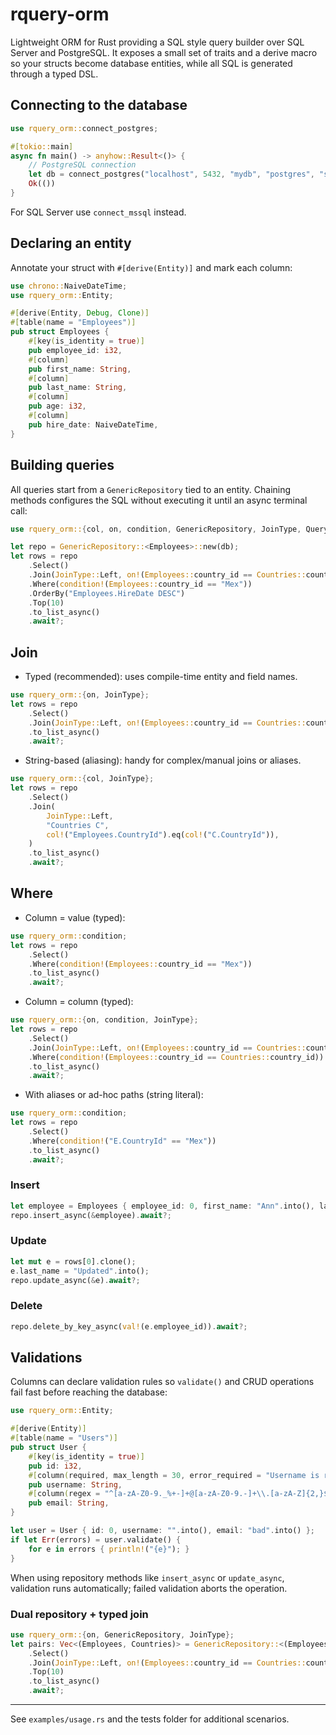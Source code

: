 # rquery-orm

Lightweight ORM for Rust providing a SQL style query builder over SQL Server and PostgreSQL. It exposes a small set of traits and a derive macro so your structs become database entities, while all SQL is generated through a typed DSL.

## Connecting to the database
```rust
use rquery_orm::connect_postgres;

#[tokio::main]
async fn main() -> anyhow::Result<()> {
    // PostgreSQL connection
    let db = connect_postgres("localhost", 5432, "mydb", "postgres", "secret").await?;
    Ok(())
}
```

For SQL Server use `connect_mssql` instead.

## Declaring an entity
Annotate your struct with `#[derive(Entity)]` and mark each column:
```rust
use chrono::NaiveDateTime;
use rquery_orm::Entity;

#[derive(Entity, Debug, Clone)]
#[table(name = "Employees")]
pub struct Employees {
    #[key(is_identity = true)]
    pub employee_id: i32,
    #[column]
    pub first_name: String,
    #[column]
    pub last_name: String,
    #[column]
    pub age: i32,
    #[column]
    pub hire_date: NaiveDateTime,
}
```

## Building queries
All queries start from a `GenericRepository` tied to an entity. Chaining methods configures the SQL without executing it until an async terminal call:
```rust
use rquery_orm::{col, on, condition, GenericRepository, JoinType, QueryExecutor};

let repo = GenericRepository::<Employees>::new(db);
let rows = repo
    .Select()
    .Join(JoinType::Left, on!(Employees::country_id == Countries::country_id))
    .Where(condition!(Employees::country_id == "Mex"))
    .OrderBy("Employees.HireDate DESC")
    .Top(10)
    .to_list_async()
    .await?;
```

## Join
- Typed (recommended): uses compile-time entity and field names.
```rust
use rquery_orm::{on, JoinType};
let rows = repo
    .Select()
    .Join(JoinType::Left, on!(Employees::country_id == Countries::country_id))
    .to_list_async()
    .await?;
```
- String-based (aliasing): handy for complex/manual joins or aliases.
```rust
use rquery_orm::{col, JoinType};
let rows = repo
    .Select()
    .Join(
        JoinType::Left,
        "Countries C",
        col!("Employees.CountryId").eq(col!("C.CountryId")),
    )
    .to_list_async()
    .await?;
```

## Where
- Column = value (typed):
```rust
use rquery_orm::condition;
let rows = repo
    .Select()
    .Where(condition!(Employees::country_id == "Mex"))
    .to_list_async()
    .await?;
```
- Column = column (typed):
```rust
use rquery_orm::{on, condition, JoinType};
let rows = repo
    .Select()
    .Join(JoinType::Left, on!(Employees::country_id == Countries::country_id))
    .Where(condition!(Employees::country_id == Countries::country_id))
    .to_list_async()
    .await?;
```
- With aliases or ad-hoc paths (string literal):
```rust
use rquery_orm::condition;
let rows = repo
    .Select()
    .Where(condition!("E.CountryId" == "Mex"))
    .to_list_async()
    .await?;
```

### Insert
```rust
let employee = Employees { employee_id: 0, first_name: "Ann".into(), last_name: "Lee".into(), age: 30, hire_date: chrono::Utc::now().naive_utc() };
repo.insert_async(&employee).await?;
```

### Update
```rust
let mut e = rows[0].clone();
e.last_name = "Updated".into();
repo.update_async(&e).await?;
```

### Delete
```rust
repo.delete_by_key_async(val!(e.employee_id)).await?;
```

## Validations
Columns can declare validation rules so `validate()` and CRUD operations fail fast before reaching the database:
```rust
use rquery_orm::Entity;

#[derive(Entity)]
#[table(name = "Users")]
pub struct User {
    #[key(is_identity = true)]
    pub id: i32,
    #[column(required, max_length = 30, error_required = "Username is required", error_max_length = "Max 30 chars")]
    pub username: String,
    #[column(regex = "^[a-zA-Z0-9._%+-]+@[a-zA-Z0-9.-]+\\.[a-zA-Z]{2,}$", error_regex = "Invalid email format")]
    pub email: String,
}

let user = User { id: 0, username: "".into(), email: "bad".into() };
if let Err(errors) = user.validate() {
    for e in errors { println!("{e}"); }
}
```

When using repository methods like `insert_async` or `update_async`, validation runs automatically; failed validation aborts the operation.

### Dual repository + typed join
```rust
use rquery_orm::{on, GenericRepository, JoinType};
let pairs: Vec<(Employees, Countries)> = GenericRepository::<(Employees, Countries)>::new(db)
    .Select()
    .Join(JoinType::Left, on!(Employees::country_id == Countries::country_id))
    .Top(10)
    .to_list_async()
    .await?;
```

---
See `examples/usage.rs` and the tests folder for additional scenarios.
